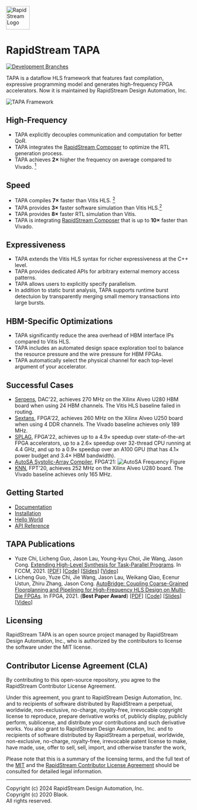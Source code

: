 <!--
Copyright (c) 2024 RapidStream Design Automation, Inc. and contributors.
All rights reserved. The contributor(s) of this file has/have agreed to the
RapidStream Contributor License Agreement.
-->

<img src="https://imagedelivery.net/AU8IzMTGgpVmEBfwPILIgw/1b565657-df33-41f9-f29e-0d539743e700/128" width="64px" alt="RapidStream Logo" />

# RapidStream TAPA

[![Development Branches](https://github.com/rapidstream-org/rapidstream-tapa/actions/workflows/dev-branches.yml/badge.svg)](https://github.com/rapidstream-org/rapidstream-tapa/actions/workflows/dev-branches.yml)
<!--
[![Install](https://github.com/rapidstream-org/rapidstream-tapa/actions/workflows/install.yml/badge.svg)](https://
github.com/rapidstream-org/rapidstream-tapa/actions/workflows/install.yml)
[![Documentation](https://readthedocs.org/projects/tapa/badge/?version=latest)](https://tapa.readthedocs.io/en/latest/?badge=latest)
-->

TAPA is a dataflow HLS framework that features fast compilation, expressive programming model and generates high-frequency FPGA accelerators.
Now it is maintained by RapidStream Design Automation, Inc.

![TAPA Framework](https://user-images.githubusercontent.com/32432619/157972074-12fe5f32-4cd0-492e-b47a-06c23ea9c283.png)


## High-Frequency

- TAPA explicitly decouples communication and computation for better QoR.
- TAPA integrates the [RapidStream Composer](https://rapidstream-da.com/) to optimize the RTL generation process.
- TAPA achieves **2×** higher the frequency on average compared to Vivado. [<sup>1</sup>](https://doi.org/10.1145/3431920.3439289)

## Speed

- TAPA compiles **7×** faster than Vitis HLS. [<sup>2</sup>](https://doi.org/10.1109/fccm51124.2021.00032)
- TAPA provides **3×** faster software simulation than Vitis HLS.[<sup>2</sup>](https://doi.org/10.1109/fccm51124.2021.00032)
- TAPA provides **8×** faster RTL simulation than Vitis.
- TAPA is integrating [RapidStream Composer](https://rapidstream-da.com/) that
  is up to **10×** faster than Vivado.

## Expressiveness

- TAPA extends the Vitis HLS syntax for richer expressiveness at the C++ level.
- TAPA provides dedicated APIs for arbitrary external memory access patterns.
- TAPA allows users to explicitly specify parallelism.
- In addition to static burst analysis, TAPA supports runtime burst detectuion by transparently merging small memory transactions into large bursts.

## HBM-Specific Optimizations

- TAPA significantly reduce the area overhead of HBM interface IPs compared to Vitis HLS.
- TAPA includes an automated design space exploration tool to balance the resource pressure and the wire pressure for HBM FPGAs.
- TAPA automatically select the physical channel for each top-level argument of your accelerator.

## Successful Cases

- [Serpens](https://arxiv.org/abs/2111.12555), DAC'22, achieves 270 MHz on the Xilinx Alveo U280 HBM board when using 24 HBM channels. The Vitis HLS baseline failed in routing.
- [Sextans](https://dl.acm.org/doi/pdf/10.1145/3490422.3502357), FPGA'22, achieves 260 MHz on the Xilinx Alveo U250 board when using 4 DDR channels. The Vivado baseline achieves only 189 MHz.
- [SPLAG](https://github.com/UCLA-VAST/splag), FPGA'22,
  achieves up to a 4.9× speedup over state-of-the-art FPGA accelerators,
  up to a 2.6× speedup over 32-thread CPU running at 4.4 GHz,
  and up to a 0.9× speedup over an A100 GPU
  (that has 4.1× power budget and 3.4× HBM bandwidth).
- [AutoSA Systolic-Array Compiler](https://github.com/UCLA-VAST/AutoSA),
  FPGA'21:
  ![AutoSA Frequency Figure](https://user-images.githubusercontent.com/32432619/157976148-594e98bc-2658-4ebc-ae0d-3d2a347d1854.png)
- [KNN](https://github.com/SFU-HiAccel/CHIP-KNN), FPT'20, achieves 252 MHz on the Xilinx Alveo U280 board. The Vivado baseline achieves only 165 MHz.

## Getting Started

+ [Documentation](https://tapa.readthedocs.io/en/release/)
+ [Installation](https://tapa.readthedocs.io/en/release/installation.html)
+ [Hello World](https://tapa.readthedocs.io/en/release/getting_started.html)
+ [API Reference](https://tapa.readthedocs.io/en/release/api.html)

## TAPA Publications

+ Yuze Chi, Licheng Guo, Jason Lau, Young-kyu Choi, Jie Wang, Jason Cong.
  [Extending High-Level Synthesis for Task-Parallel Programs](https://doi.org/10.1109/fccm51124.2021.00032).
  In FCCM, 2021.
  [[PDF]](https://about.blaok.me/pub/fccm21-tapa.pdf)
  [[Code]](https://github.com/UCLA-VAST/tapa)
  [[Slides]](https://about.blaok.me/pub/fccm21-tapa.slides.pdf)
  [[Video]](https://about.blaok.me/pub/fccm21-tapa.mp4)
+ Licheng Guo, Yuze Chi, Jie Wang, Jason Lau, Weikang Qiao, Ecenur Ustun, Zhiru Zhang, Jason Cong.
  [AutoBridge: Coupling Coarse-Grained Floorplanning and Pipelining for High-Frequency HLS Design on Multi-Die FPGAs](https://doi.org/10.1145/3431920.3439289).
  In FPGA, 2021. (**Best Paper Award**)
  [[PDF]](https://about.blaok.me/pub/fpga21-autobridge.pdf)
  [[Code]](https://github.com/Licheng-Guo/AutoBridge)
  [[Slides]](https://about.blaok.me/pub/fpga21-autobridge.slides.pdf)
  [[Video]](https://about.blaok.me/pub/fpga21-autobridge.mp4)

## Licensing

RapidStream TAPA is an open source project managed by RapidStream Design
Automation, Inc., who is authorized by the contributors to license the software
under the MIT license.

## Contributor License Agreement (CLA)

By contributing to this open-source repository, you agree to the RapidStream
Contributor License Agreement.

Under this agreement, you grant to RapidStream Design Automation, Inc. and to
recipients of software distributed by RapidStream a perpetual, worldwide,
non-exclusive, no-charge, royalty-free, irrevocable copyright license to
reproduce, prepare derivative works of, publicly display, publicly perform,
sublicense, and distribute your contributions and such derivative works.
You also grant to RapidStream Design Automation, Inc. and to recipients of
software distributed by RapidStream a perpetual, worldwide, non-exclusive,
no-charge, royalty-free, irrevocable patent license to make, have made, use,
offer to sell, sell, import, and otherwise transfer the work,

Please note that this is a summary of the licensing terms, and the full text of
the [MIT](LICENSE) and the [RapidStream Contributor License Agreement](CLA.md)
should be consulted for detailed legal information.

---

Copyright (c) 2024 RapidStream Design Automation, Inc.
<br/> Copyright (c) 2020 Blaok.
<br/> All rights reserved.
